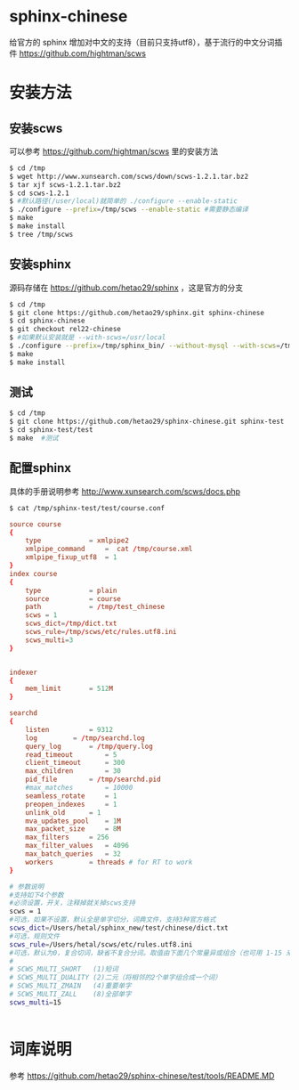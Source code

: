 # sphinx-chinese
给官方的 sphinx 增加对中文的支持（目前只支持utf8），基于流行的中文分词插件 https://github.com/hightman/scws

# 安装方法
## 安装scws
可以参考 https://github.com/hightman/scws 里的安装方法
```bash
$ cd /tmp
$ wget http://www.xunsearch.com/scws/down/scws-1.2.1.tar.bz2 
$ tar xjf scws-1.2.1.tar.bz2 
$ cd scws-1.2.1
$ #默认路径(/user/local)就简单的 ./configure --enable-static
$ ./configure --prefix=/tmp/scws --enable-static #需要静态编译
$ make 
$ make install
$ tree /tmp/scws
```
## 安装sphinx
源码存储在 https://github.com/hetao29/sphinx ，这是官方的分支
```bash
$ cd /tmp
$ git clone https://github.com/hetao29/sphinx.git sphinx-chinese
$ cd sphinx-chinese
$ git checkout rel22-chinese
$ #如果默认安装就是 --with-scws=/usr/local
$ ./configure --prefix=/tmp/sphinx_bin/ --without-mysql --with-scws=/tmp/scws/ 
$ make 
$ make install
```

## 测试
```bash
$ cd /tmp
$ git clone https://github.com/hetao29/sphinx-chinese.git sphinx-test
$ cd sphinx-test/test
$ make  #测试
```

## 配置sphinx
具体的手册说明参考 http://www.xunsearch.com/scws/docs.php 
```bash
$ cat /tmp/sphinx-test/test/course.conf
```
```conf
source course
{
	type			= xmlpipe2
	xmlpipe_command		=  cat /tmp/course.xml
	xmlpipe_fixup_utf8	= 1
}
index course
{
	type			= plain
	source			= course
	path			= /tmp/test_chinese
	scws = 1
	scws_dict=/tmp/dict.txt
	scws_rule=/tmp/scws/etc/rules.utf8.ini
	scws_multi=3
}


indexer
{
	mem_limit		= 512M
}

searchd
{
	listen			= 9312
	log			= /tmp/searchd.log
	query_log		= /tmp/query.log
	read_timeout		= 5
	client_timeout		= 300
	max_children		= 30
	pid_file		= /tmp/searchd.pid
	#max_matches		= 10000
	seamless_rotate		= 1
	preopen_indexes		= 1
	unlink_old		= 1
	mva_updates_pool	= 1M
	max_packet_size		= 8M
	max_filters		= 256
	max_filter_values	= 4096
	max_batch_queries	= 32
	workers			= threads # for RT to work
}
```
```sh
# 参数说明
#支持如下4个参数
#必须设置，开关，注释掉就关掉scws支持
scws = 1 
#可选，如果不设置，默认全是单字切分，词典文件，支持3种官方格式
scws_dict=/Users/hetal/sphinx_new/test/chinese/dict.txt
#可选，规则文件
scws_rule=/Users/hetal/scws/etc/rules.utf8.ini
#可选，默认为0，复合切词，缺省不复合分词。取值由下面几个常量异或组合（也可用 1-15 来表示，就是数字相加，比如3就表示1+2）：
#
# SCWS_MULTI_SHORT   (1)短词
# SCWS_MULTI_DUALITY (2)二元（将相邻的2个单字组合成一个词）
# SCWS_MULTI_ZMAIN   (4)重要单字
# SCWS_MULTI_ZALL    (8)全部单字
scws_multi=15
    
```
# 词库说明
参考  https://github.com/hetao29/sphinx-chinese/test/tools/README.MD

